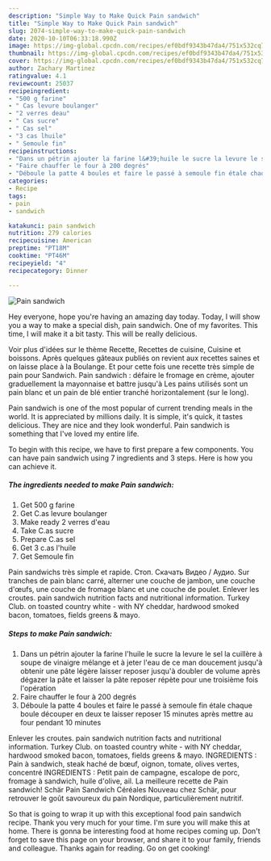 ```yaml
---
description: "Simple Way to Make Quick Pain sandwich"
title: "Simple Way to Make Quick Pain sandwich"
slug: 2074-simple-way-to-make-quick-pain-sandwich
date: 2020-10-10T06:33:18.990Z
image: https://img-global.cpcdn.com/recipes/ef0bdf9343b47da4/751x532cq70/pain-sandwich-photo-principale-de-la-recette.jpg
thumbnail: https://img-global.cpcdn.com/recipes/ef0bdf9343b47da4/751x532cq70/pain-sandwich-photo-principale-de-la-recette.jpg
cover: https://img-global.cpcdn.com/recipes/ef0bdf9343b47da4/751x532cq70/pain-sandwich-photo-principale-de-la-recette.jpg
author: Zachary Martinez
ratingvalue: 4.1
reviewcount: 25037
recipeingredient:
- "500 g farine"
- " Cas levure boulanger"
- "2 verres deau"
- " Cas sucre"
- " Cas sel"
- "3 cas lhuile"
- " Semoule fin"
recipeinstructions:
- "Dans un pétrin ajouter la farine l&#39;huile le sucre la levure le sel la cuillère à soupe de vinaigre mélange et à jeter l&#39;eau de ce man doucement jusqu&#39;à obtenir une pâte légère laisser reposer jusqu&#39;à doubler de volume après dégazer la pâte et laisser la pâte reposer répète pour une troisième fois l&#39;opération"
- "Faire chauffer le four à 200 degrés"
- "Déboule la patte 4 boules et faire le passé à semoule fin étale chaque boule découper en deux te laisser reposer 15 minutes après mettre au four pendant 10 minutes"
categories:
- Recipe
tags:
- pain
- sandwich

katakunci: pain sandwich 
nutrition: 279 calories
recipecuisine: American
preptime: "PT18M"
cooktime: "PT46M"
recipeyield: "4"
recipecategory: Dinner

---
```



![Pain sandwich](https://img-global.cpcdn.com/recipes/ef0bdf9343b47da4/751x532cq70/pain-sandwich-photo-principale-de-la-recette.jpg)

Hey everyone, hope you're having an amazing day today. Today, I will show you a way to make a special dish, pain sandwich. One of my favorites. This time, I will make it a bit tasty. This will be really delicious.

Voir plus d&#39;idées sur le thème Recette, Recettes de cuisine, Cuisine et boissons. Après quelques gâteaux publiés on revient aux recettes saines et on laisse place à la Boulange. Et pour cette fois une recette très simple de pain pour Sandwich. Pain sandwich : défaire le fromage en crème, ajouter graduellement la mayonnaise et battre jusqu&#39;à Les pains utilisés sont un pain blanc et un pain de blé entier tranché horizontalement (sur le long).

Pain sandwich is one of the most popular of current trending meals in the world. It is appreciated by millions daily. It is simple, it's quick, it tastes delicious. They are nice and they look wonderful. Pain sandwich is something that I've loved my entire life.


To begin with this recipe, we have to first prepare a few components. You can have pain sandwich using 7 ingredients and 3 steps. Here is how you can achieve it.

<!--inarticleads1-->

##### The ingredients needed to make Pain sandwich:

1. Get 500 g farine
1. Get  C.as levure boulanger
1. Make ready 2 verres d&#39;eau
1. Take  C.as sucre
1. Prepare  C.as sel
1. Get 3 c.as l&#39;huile
1. Get  Semoule fin


Pain sandwichs très simple et rapide. Стоп. Скачать Видео / Аудио. Sur tranches de pain blanc carré, alterner une couche de jambon, une couche d&#39;œufs, une couche de fromage blanc et une couche de poulet. Enlever les croutes. pain sandwich nutrition facts and nutritional information. Turkey Club. on toasted country white - with NY cheddar, hardwood smoked bacon, tomatoes, fields greens &amp; mayo. 

<!--inarticleads2-->

##### Steps to make Pain sandwich:

1. Dans un pétrin ajouter la farine l&#39;huile le sucre la levure le sel la cuillère à soupe de vinaigre mélange et à jeter l&#39;eau de ce man doucement jusqu&#39;à obtenir une pâte légère laisser reposer jusqu&#39;à doubler de volume après dégazer la pâte et laisser la pâte reposer répète pour une troisième fois l&#39;opération
1. Faire chauffer le four à 200 degrés
1. Déboule la patte 4 boules et faire le passé à semoule fin étale chaque boule découper en deux te laisser reposer 15 minutes après mettre au four pendant 10 minutes


Enlever les croutes. pain sandwich nutrition facts and nutritional information. Turkey Club. on toasted country white - with NY cheddar, hardwood smoked bacon, tomatoes, fields greens &amp; mayo. INGREDIENTS : Pain à sandwich, steak haché de bœuf, oignon, tomate, olives vertes, concentré INGREDIENTS : Petit pain de campagne, escalope de porc, fromage à sandwich, huile d&#39;olive, ail. La meilleure recette de Pain sandwich! Schär Pain Sandwich Céréales Nouveau chez Schär, pour retrouver le goût savoureux du pain Nordique, particulièrement nutritif. 

So that is going to wrap it up with this exceptional food pain sandwich recipe. Thank you very much for your time. I'm sure you will make this at home. There is gonna be interesting food at home recipes coming up. Don't forget to save this page on your browser, and share it to your family, friends and colleague. Thanks again for reading. Go on get cooking!
